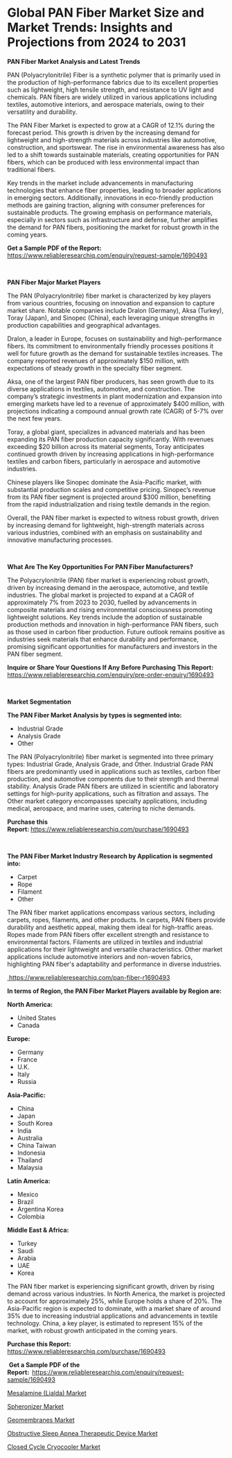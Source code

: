 <p><h1>Global PAN Fiber Market Size and Market Trends: Insights and Projections from 2024 to 2031</h1></p><p><strong>PAN Fiber Market Analysis and Latest Trends</strong></p>
<p><p>PAN (Polyacrylonitrile) Fiber is a synthetic polymer that is primarily used in the production of high-performance fabrics due to its excellent properties such as lightweight, high tensile strength, and resistance to UV light and chemicals. PAN fibers are widely utilized in various applications including textiles, automotive interiors, and aerospace materials, owing to their versatility and durability.</p><p>The PAN Fiber Market is expected to grow at a CAGR of 12.1% during the forecast period. This growth is driven by the increasing demand for lightweight and high-strength materials across industries like automotive, construction, and sportswear. The rise in environmental awareness has also led to a shift towards sustainable materials, creating opportunities for PAN fibers, which can be produced with less environmental impact than traditional fibers. </p><p>Key trends in the market include advancements in manufacturing technologies that enhance fiber properties, leading to broader applications in emerging sectors. Additionally, innovations in eco-friendly production methods are gaining traction, aligning with consumer preferences for sustainable products. The growing emphasis on performance materials, especially in sectors such as infrastructure and defense, further amplifies the demand for PAN fibers, positioning the market for robust growth in the coming years.</p></p>
<p><strong>Get a Sample PDF of the Report:&nbsp;</strong> <a href="https://www.reliableresearchiq.com/enquiry/request-sample/1690493?utm_campaign=1137&utm_medium=2&utm_source=Github&utm_content=ia&utm_term=19102024&utm_id=pan-fiber">https://www.reliableresearchiq.com/enquiry/request-sample/1690493</a></p>
<p>&nbsp;</p>
<p><strong>PAN Fiber Major Market Players</strong></p>
<p><p>The PAN (Polyacrylonitrile) fiber market is characterized by key players from various countries, focusing on innovation and expansion to capture market share. Notable companies include Dralon (Germany), Aksa (Turkey), Toray (Japan), and Sinopec (China), each leveraging unique strengths in production capabilities and geographical advantages.</p><p>Dralon, a leader in Europe, focuses on sustainability and high-performance fibers. Its commitment to environmentally friendly processes positions it well for future growth as the demand for sustainable textiles increases. The company reported revenues of approximately $150 million, with expectations of steady growth in the specialty fiber segment.</p><p>Aksa, one of the largest PAN fiber producers, has seen growth due to its diverse applications in textiles, automotive, and construction. The company’s strategic investments in plant modernization and expansion into emerging markets have led to a revenue of approximately $400 million, with projections indicating a compound annual growth rate (CAGR) of 5-7% over the next few years.</p><p>Toray, a global giant, specializes in advanced materials and has been expanding its PAN fiber production capacity significantly. With revenues exceeding $20 billion across its material segments, Toray anticipates continued growth driven by increasing applications in high-performance textiles and carbon fibers, particularly in aerospace and automotive industries.</p><p>Chinese players like Sinopec dominate the Asia-Pacific market, with substantial production scales and competitive pricing. Sinopec’s revenue from its PAN fiber segment is projected around $300 million, benefiting from the rapid industrialization and rising textile demands in the region.</p><p>Overall, the PAN fiber market is expected to witness robust growth, driven by increasing demand for lightweight, high-strength materials across various industries, combined with an emphasis on sustainability and innovative manufacturing processes.</p></p>
<p>&nbsp;</p>
<p><strong>What Are The Key Opportunities For PAN Fiber Manufacturers?</strong></p>
<p><p>The Polyacrylonitrile (PAN) fiber market is experiencing robust growth, driven by increasing demand in the aerospace, automotive, and textile industries. The global market is projected to expand at a CAGR of approximately 7% from 2023 to 2030, fuelled by advancements in composite materials and rising environmental consciousness promoting lightweight solutions. Key trends include the adoption of sustainable production methods and innovation in high-performance PAN fibers, such as those used in carbon fiber production. Future outlook remains positive as industries seek materials that enhance durability and performance, promising significant opportunities for manufacturers and investors in the PAN fiber segment.</p></p>
<p><strong>Inquire or Share Your Questions If Any Before Purchasing This Report:</strong> <a href="https://www.reliableresearchiq.com/enquiry/pre-order-enquiry/1690493?utm_campaign=1137&utm_medium=2&utm_source=Github&utm_content=ia&utm_term=19102024&utm_id=pan-fiber">https://www.reliableresearchiq.com/enquiry/pre-order-enquiry/1690493</a></p>
<p>&nbsp;</p>
<p><strong>Market Segmentation</strong></p>
<p><strong>The PAN Fiber Market Analysis by types is segmented into:</strong></p>
<p><ul><li>Industrial Grade</li><li>Analysis Grade</li><li>Other</li></ul></p>
<p><p>The PAN (Polyacrylonitrile) fiber market is segmented into three primary types: Industrial Grade, Analysis Grade, and Other. Industrial Grade PAN fibers are predominantly used in applications such as textiles, carbon fiber production, and automotive components due to their strength and thermal stability. Analysis Grade PAN fibers are utilized in scientific and laboratory settings for high-purity applications, such as filtration and assays. The Other market category encompasses specialty applications, including medical, aerospace, and marine uses, catering to niche demands.</p></p>
<p><strong>Purchase this Report:&nbsp;</strong><a href="https://www.reliableresearchiq.com/purchase/1690493?utm_campaign=1137&utm_medium=2&utm_source=Github&utm_content=ia&utm_term=19102024&utm_id=pan-fiber">https://www.reliableresearchiq.com/purchase/1690493</a></p>
<p>&nbsp;</p>
<p><strong>The PAN Fiber Market Industry Research by Application is segmented into:</strong></p>
<p><ul><li>Carpet</li><li>Rope</li><li>Filament</li><li>Other</li></ul></p>
<p><p>The PAN fiber market applications encompass various sectors, including carpets, ropes, filaments, and other products. In carpets, PAN fibers provide durability and aesthetic appeal, making them ideal for high-traffic areas. Ropes made from PAN fibers offer excellent strength and resistance to environmental factors. Filaments are utilized in textiles and industrial applications for their lightweight and versatile characteristics. Other market applications include automotive interiors and non-woven fabrics, highlighting PAN fiber's adaptability and performance in diverse industries.</p></p>
<p><a href="https://www.reliableresearchiq.com/pan-fiber-r1690493?utm_campaign=1137&utm_medium=2&utm_source=Github&utm_content=ia&utm_term=19102024&utm_id=pan-fiber">&nbsp;https://www.reliableresearchiq.com/pan-fiber-r1690493</a></p>
<p><strong>In terms of Region, the PAN Fiber Market Players available by Region are:</strong></p>
<p>
    <p> <strong> North America: </strong>
        <ul>
            <li>United States</li>
            <li>Canada</li>
        </ul>
        </p> 
    <p> <strong> Europe: </strong>
        <ul>
            <li>Germany</li>
            <li>France</li>
            <li>U.K.</li>
            <li>Italy</li>
            <li>Russia</li>
        </ul>
        </p> 
    <p> <strong> Asia-Pacific: </strong>
        <ul>
            <li>China</li>
            <li>Japan</li>
            <li>South Korea</li>
            <li>India</li>
            <li>Australia</li>
            <li>China Taiwan</li>
            <li>Indonesia</li>
            <li>Thailand</li>
            <li>Malaysia</li>
        </ul>
        </p> 
    <p> <strong> Latin America: </strong>
        <ul>
            <li>Mexico</li>
            <li>Brazil</li>
            <li>Argentina Korea</li>
            <li>Colombia</li>
        </ul>
        </p> 
    <p> <strong> Middle East & Africa: </strong>
        <ul>
            <li>Turkey</li>
            <li>Saudi</li>
            <li>Arabia</li>
            <li>UAE</li>
            <li>Korea</li>
        </ul>
    </p>
    </p>
<p><p>The PAN fiber market is experiencing significant growth, driven by rising demand across various industries. In North America, the market is projected to account for approximately 25%, while Europe holds a share of 20%. The Asia-Pacific region is expected to dominate, with a market share of around 35% due to increasing industrial applications and advancements in textile technology. China, a key player, is estimated to represent 15% of the market, with robust growth anticipated in the coming years.</p></p>
<p><strong>Purchase this Report: </strong><a href="https://www.reliableresearchiq.com/purchase/1690493?utm_campaign=1137&utm_medium=2&utm_source=Github&utm_content=ia&utm_term=19102024&utm_id=pan-fiber">https://www.reliableresearchiq.com/purchase/1690493</a></p>
<p>&nbsp;<strong>Get a Sample PDF of the Report:&nbsp;&nbsp;</strong><a href="https://www.reliableresearchiq.com/enquiry/request-sample/1690493?utm_campaign=1137&utm_medium=2&utm_source=Github&utm_content=ia&utm_term=19102024&utm_id=pan-fiber">https://www.reliableresearchiq.com/enquiry/request-sample/1690493</a></p>
<p><strong></strong></p>
<p><p><a href="https://github.com/kyleetroxilbu/Market-Research-Report-List-1/blob/main/mesalamine-lialda-market.md?utm_campaign=1137&utm_medium=2&utm_source=Github&utm_content=ia&utm_term=19102024&utm_id=pan-fiber">Mesalamine (Lialda) Market</a></p><p><a href="https://issuu.com/reportprime-2/docs/spheronizer-market-size-2030.pptx_2a3321bfca0271?utm_campaign=1137&utm_medium=2&utm_source=Github&utm_content=ia&utm_term=19102024&utm_id=pan-fiber">Spheronizer Market</a></p><p><a href="https://www.linkedin.com/pulse/geomembranes-market-emerging-trends-future-prospects-period-from-697he?utm_campaign=1137&utm_medium=2&utm_source=Github&utm_content=ia&utm_term=19102024&utm_id=pan-fiber">Geomembranes Market</a></p><p><a href="https://github.com/chaschadedn/Market-Research-Report-List-1/blob/main/obstructive-sleep-apnea-therapeutic-device-market.md?utm_campaign=1137&utm_medium=2&utm_source=Github&utm_content=ia&utm_term=19102024&utm_id=pan-fiber">Obstructive Sleep Apnea Therapeutic Device Market</a></p><p><a href="https://issuu.com/reportprime-2/docs/closed-cycle-cryocooler-market-size_75cc4c27c70251?utm_campaign=1137&utm_medium=2&utm_source=Github&utm_content=ia&utm_term=19102024&utm_id=pan-fiber">Closed Cycle Cryocooler Market</a></p></p>